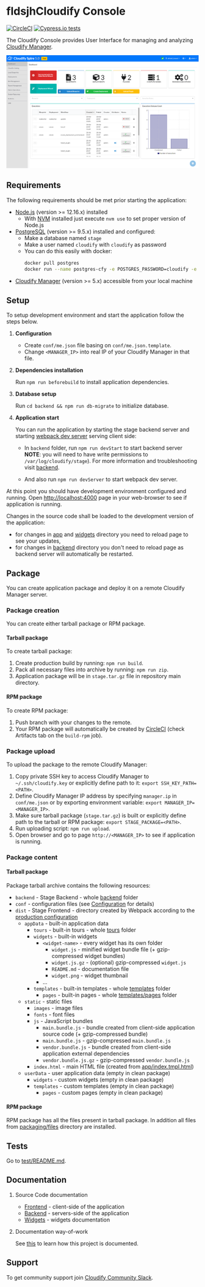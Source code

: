 # fldsjhCloudify Console 
[![CircleCI](https://circleci.com/gh/cloudify-cosmo/cloudify-stage.svg?style=svg)](https://circleci.com/gh/cloudify-cosmo/cloudify-stage)
[![Cypress.io tests](https://img.shields.io/badge/cypress.io-tests-green.svg?style=flat-square)](https://cypress.io)

The Cloudify Console provides User Interface for managing and analyzing [Cloudify Manager](https://cloudify.co).

![Cloudify Console screenshot](./doc/screenshot.png)

## Requirements

The following requirements should be met prior starting the application:

- [Node.js](https://nodejs.org) (version >= 12.16.x) installed
    - With [NVM](https://github.com/nvm-sh/nvm) installed just execute `nvm use` to set proper version of Node.js
- [PostgreSQL](https://www.postgresql.org/) (version >= 9.5.x) installed and configured:
    - Make a database named `stage` 
    - Make a user named `cloudify` with `cloudify` as password
    - You can do this easily with docker:
        ```bash
        docker pull postgres
        docker run --name postgres-cfy -e POSTGRES_PASSWORD=cloudify -e POSTGRES_USER=cloudify -e POSTGRES_DB=stage -p 5432:5432 -d postgres
        ```
- [Cloudify Manager](https://cloudify.co/download) (version >= 5.x) accessible from your local machine

## Setup

To setup development environment and start the application follow the steps below.

1. **Configuration**
   
   * Create `conf/me.json` file basing on `conf/me.json.template`.
   * Change `<MANAGER_IP>` into real IP of your Cloudify Manager in that file.

1. **Dependencies installation**

   Run `npm run beforebuild` to install application dependencies.

1. **Database setup**
   
   Run `cd backend && npm run db-migrate` to initialize database.

1. **Application start**

   You can run the application by starting the stage backend server and starting [webpack dev server](https://webpack.js.org/configuration/dev-server/) serving client side:
   * In `backend` folder, run `npm run devStart` to start backend server   
     **NOTE**: you will need to have write permissions to `/var/log/cloudify/stage`). 
     For more information and troubleshooting visit [backend](./backend).
   
   * And also run `npm run devServer` to start webpack dev server.

At this point you should have development environment configured and running. Open [http://localhost:4000](http://localhost:4000) page in your web-browser to see if application is running.

Changes in the source code shall be loaded to the development version of the application: 
- for changes in [app](./app) and [widgets](./widgets) directory you need to reload page to see your updates,
- for changes in [backend](./backend) directory you don't need to reload page as backend server will automatically be restarted.

## Package

You can create application package and deploy it on a remote Cloudify Manager server.

### Package creation

You can create either tarball package or RPM package.

#### Tarball package

To create tarball package:  
1. Create production build by running: `npm run build`.
1. Pack all necessary files into archive by running: `npm run zip`. 
1. Application package will be in `stage.tar.gz` file in repository main directory.

#### RPM package

To create RPM package:  
1. Push branch with your changes to the remote.
1. Your RPM package will automatically be created by [CircleCI](https://circleci.com/gh/cloudify-cosmo/cloudify-stage) (check Artifacts tab on the `build-rpm` job).

### Package upload

To upload the package to the remote Cloudify Manager:
1. Copy private SSH key to access Cloudify Manager to `~/.ssh/cloudify.key` or explicitly define path to it: `export SSH_KEY_PATH=<PATH>`.
1. Define Cloudify Manager IP address by specifying `manager.ip` in `conf/me.json` or by exporting environment variable: `export MANAGER_IP=<MANAGER_IP>`.
1. Make sure tarball package (`stage.tar.gz`) is built or explicitly define path to the tarball or RPM package: `export STAGE_PACKAGE=<PATH>`.
1. Run uploading script: `npm run upload`.
1. Open browser and go to page `http://<MANAGER_IP>` to see if application is running.

### Package content

#### Tarball package

Package tarball archive contains the following resources:

* `backend` - Stage Backend - whole [backend](./backend) folder
* `conf` - configuration files (see [Configuration](./conf/README.md) for details)
* `dist` - Stage Frontend - directory created by Webpack according to the [production configuration](./webpack.config.js)
  * `appData` - built-in application data
    * `tours` - built-in tours - whole [tours](./tours) folder
    * `widgets` - built-in widgets
      * `<widget-name>` - every widget has its own folder 
        * `widget.js` - minified widget bundle file (+ gzip-compressed widget bundles)
        * `widget.js.gz` - (optional) gzip-compressed `widget.js`
        * `README.md` - documentation file
        * `widget.png` - widget thumbnail
      * ...
    * `templates` - built-in templates - whole [templates](./templates) folder
      * `pages` - built-in pages - whole [templates/pages](./templates/pages) folder 
  * `static` - static files
    * `images` - image files
    * `fonts` - font files
    * `js` - JavaScript bundles
      * `main.bundle.js` - bundle created from client-side application source code (+ gzip-compressed bundle)
      * `main.bundle.js` - gzip-compressed `main.bundle.js`
      * `vendor.bundle.js` - bundle created from client-side application external dependencies
      * `vendor.bundle.js.gz` - gzip-compressed `vendor.bundle.js`
    * `index.html` - main HTML file (created from [app/index.tmpl.html](./app/index.tmpl.html))
  * `userData` - user application data (empty in clean package)
    * `widgets` - custom widgets (empty in clean package)
    * `templates` - custom templates (empty in clean package)
      * `pages` - custom pages (empty in clean package)

#### RPM package

RPM package has all the files present in tarball package. In addition all files from [packaging/files](./packaging/files) directory are installed. 

## Tests

Go to [test/README.md](./test/README.md).

## Documentation 

1. Source Code documentation
   * [Frontend](./app/README.md) - client-side of the application
   * [Backend](./backend/README.md) - servers-side of the application
   * [Widgets](./widgets/README.md) - widgets documentation
   
2. Documentation way-of-work
   
   See [this](./doc/README.md) to learn how this project is documented.

## Support

To get community support join [Cloudify Community Slack](https://cloudify.co/slack/). 
